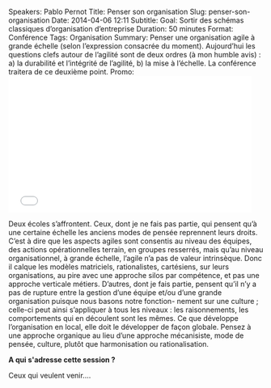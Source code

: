 Speakers: Pablo Pernot
Title: Penser son organisation
Slug: penser-son-organisation
Date: 2014-04-06 12:11
Subtitle: 
Goal: Sortir des schémas classiques d’organisation d’entreprise
Duration: 50 minutes
Format: Conférence
Tags: Organisation
Summary: Penser une organisation agile à grande échelle (selon l’expression consacrée du moment). Aujourd’hui les questions clefs autour de l’agilité sont de deux ordres (à mon humble avis) : a) la durabilité et l’intégrité de l’agilité, b) la mise à l’échelle. La conférence traitera de ce deuxième point.
Promo: <iframe frameborder="0" width="480" height="270" src="//www.dailymotion.com/embed/video/x1uhu1d" allowfullscreen></iframe>

Deux écoles s’affrontent. Ceux, dont je ne fais pas partie, qui pensent qu’à 
une certaine échelle les anciens modes de pensée reprennent leurs droits. C’est 
à dire que les aspects agiles sont consentis au niveau des équipes, des actions 
opérationnelles terrain, en groupes resserrés, mais qu’au niveau organisationnel, 
à grande échelle, l’agile n’a pas de valeur intrinsèque. Donc il calque les modèles 
matriciels, rationalistes, cartésiens, sur leurs organisations, au pire avec une 
approche silos par compétence, et pas une approche verticale métiers. D’autres, 
dont je fais partie, pensent qu’il n’y a pas de rupture entre la gestion d’une 
équipe et/ou d’une grande organisation puisque nous basons notre fonction- 
nement sur une culture ; celle-ci peut ainsi s’appliquer à tous les niveaux : les 
raisonnements, les comportements qui en découlent sont les mêmes. Ce que 
développe l’organisation en local, elle doit le développer de façon globale. Pensez 
à une approche organique au lieu d’une approche mécanisiste, mode de pensée, 
culture, plutôt que harmonisation ou rationalisation.

**A qui s'adresse cette session ?**

Ceux qui veulent venir....


